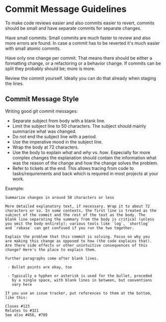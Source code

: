 # Commit Message Guidelines

To make code reviews easier and also commits easier to revert, commits should be small and have separate commits for
separate changes.

Have small commits. Small commits are much faster to review and also more errors are found. In case a commit has to be
reverted it's much easier with small atomic commits.

Have only one change per commit. That means there should be either a formatting change, or a refactoring or a behavior
change. If commits can be split they probably should be; more is more.

Review the commit yourself. Ideally you can do that already when staging the lines.

## Commit Message Style

Writing good git commit messages:

* Separate subject from body with a blank line.
* Limit the subject line to 50 characters. The subject should mainly summarize what was changed.
* Do not end the subject line with a period.
* Use the imperative mood in the subject line.
* Wrap the body at 72 characters.
* Use the body to explain *what* and *why* vs. *how*. Especially for more complex changes the explanation should contain
the information what was the reason of the change and how the change solves the problem.
* Refer to tickets at the end. This allows tracing from code to tasks/requirements and back which is required in most projects at your work.

Example:

```
Summarize changes in around 50 characters or less

More detailed explanatory text, if necessary. Wrap it to about 72
characters or so. In some contexts, the first line is treated as the
subject of the commit and the rest of the text as the body. The
blank line separating the summary from the body is critical (unless
you omit the body entirely); various tools like `log`, `shortlog`
and `rebase` can get confused if you run the two together.

Explain the problem that this commit is solving. Focus on why you
are making this change as opposed to how (the code explains that).
Are there side effects or other unintuitive consequences of this
change? Here's the place to explain them.

Further paragraphs come after blank lines.

 - Bullet points are okay, too

 - Typically a hyphen or asterisk is used for the bullet, preceded
   by a single space, with blank lines in between, but conventions
   vary here

If you use an issue tracker, put references to them at the bottom,
like this:

Closes #123
Relates to #321
See also #456, #789
```
